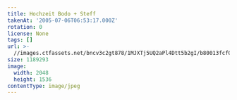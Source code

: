 ```yaml
---
title: Hochzeit Bodo + Steff
takenAt: '2005-07-06T06:53:17.000Z'
rotation: 0
license: None
tags: []
url: >-
  //images.ctfassets.net/bncv3c2gt878/1MJXTj5UQ2aPl4Dtt5b2gI/b80013fcf0ba57bac7e91b69ecf84ca9/hochzeit-bodo--steff_4559739277_o
size: 1189293
image:
  width: 2048
  height: 1536
contentType: image/jpeg
---
```


